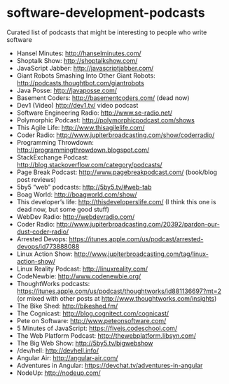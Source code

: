 # software-development-podcasts
Curated list of podcasts that might be interesting to people who write software

 - Hansel Minutes: http://hanselminutes.com/
 - Shoptalk Show: http://shoptalkshow.com/
 - JavaScript Jabber: http://javascriptjabber.com/
 - Giant Robots Smashing Into Other Giant Robots: http://podcasts.thoughtbot.com/giantrobots
 - Java Posse: http://javaposse.com/
 - Basement Coders: http://basementcoders.com/ (dead now)
 - Dev1 (Video) http://dev1.tv/ video podcast
 - Software Engineering Radio: http://www.se-radio.net/
 - Polymorphic Podcast: http://polymorphicpodcast.com/shows
 - This Agile Life: http://www.thisagilelife.com/
 - Coder Radio: http://www.jupiterbroadcasting.com/show/coderradio/
 - Programming Throwdown: http://programmingthrowdown.blogspot.com/
 - StackExchange Podcast: http://blog.stackoverflow.com/category/podcasts/
 - Page Break Podcast: http://www.pagebreakpodcast.com/ (book/blog post reviews)
 - 5by5 “web” podcasts: http://5by5.tv/#web-tab
 - Boag World: http://boagworld.com/show/
 - This developer’s life: http://thisdeveloperslife.com/ (I think this one is dead now, but some good stuff)
 - WebDev Radio: http://webdevradio.com/
 - Coder Radio: http://www.jupiterbroadcasting.com/20392/pardon-our-dust-coder-radio/
 - Arrested Devops: https://itunes.apple.com/us/podcast/arrested-devops/id773888088
 - Linux Action Show: http://www.jupiterbroadcasting.com/tag/linux-action-show/
 - Linux Reality Podcast: http://linuxreality.com/
 - CodeNewbie: http://www.codenewbie.org/
 - ThoughtWorks podcasts: https://itunes.apple.com/us/podcast/thoughtworks/id881136697?mt=2 (or mixed with other posts at http://www.thoughtworks.com/insights)
 - The Bike Shed: http://bikeshed.fm/
 - The Cognicast: http://blog.cognitect.com/cognicast/
 - Pete on Software: http://www.peteonsoftware.com/
 - 5 Minutes of JavaScript: https://fivejs.codeschool.com/
 - The Web Platform Podcast: http://thewebplatform.libsyn.com/
 - The Big Web Show: http://5by5.tv/bigwebshow
 - /dev/hell: http://devhell.info/
 - Angular Air: http://angular-air.com/
 - Adventures in Angular: https://devchat.tv/adventures-in-angular 
 - NodeUp: http://nodeup.com/
